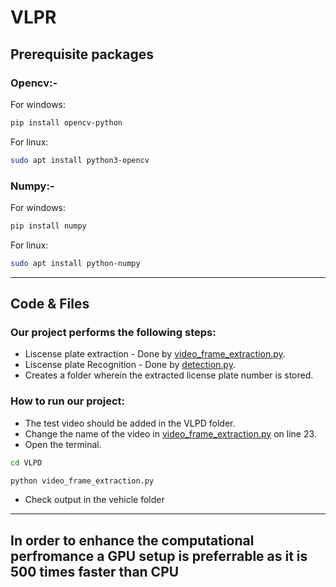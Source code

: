 # VLPR

## Prerequisite packages
### Opencv:-

For windows:
```sh
pip install opencv-python
```
For linux:
```sh
sudo apt install python3-opencv
```
### Numpy:-

For windows:
```sh
pip install numpy
```
For linux:
```sh
sudo apt install python-numpy
```
---
## Code & Files

### Our project performs the following steps:
* Liscense plate extraction - Done by [video_frame_extraction.py](video_frame_extraction.py).
* Liscense plate Recognition - Done by [detection.py](detection.py).
* Creates a folder wherein the extracted license plate number is stored.

### How to run our project:
* The test video should be added in the VLPD folder.
* Change the name of the video in [video_frame_extraction.py](video_frame_extraction.py) on line 23.
* Open the terminal.
```sh
cd VLPD
```
```python
python video_frame_extraction.py
```
* Check output in the vehicle folder
---
## In order to enhance the computational perfromance a GPU setup is preferrable as it is 500 times faster than CPU


